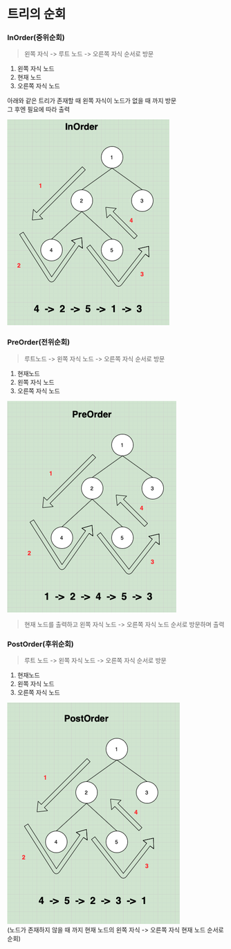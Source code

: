 # 트리의 순회

###  InOrder(중위순회) 
> 왼쪽 자식 -> 루트 노드 -> 오른쪽 자식 순서로 방문
1. 왼쪽 자식 노드
2. 현재 노드
3. 오른쪽 자식 노드

아래와 같은 트리가 존재할 때 왼쪽 자식이 노드가 없을 때 까지 방문  
그 후엔 필요에 따라 출력

![](../img/inorder.png)

### PreOrder(전위순회)
> 루트노드 -> 왼쪽 자식 노드 -> 오른쪽 자식 순서로 방문
1. 현재노드
2. 왼쪽 자식 노드
3. 오른쪽 자식 노드

![](../img/preorder.png)  
> 현재 노드를 출력하고 왼쪽 자식 노드 -> 오른쪽 자식 노드 순서로 방문하며 출력

### PostOrder(후위순회)
> 루트 노드 -> 왼쪽 자식 노드 -> 오른쪽 자식 순서로 방문
1. 현재노드
2. 왼쪽 자식 노드
3. 오른쪽 자식 노드

![](../img/postorder.png)  
(노드가 존재하지 않을 때 까지 현재 노드의 왼쪽 자식 -> 오른쪽 자식 현재 노드 순서로 순회)
